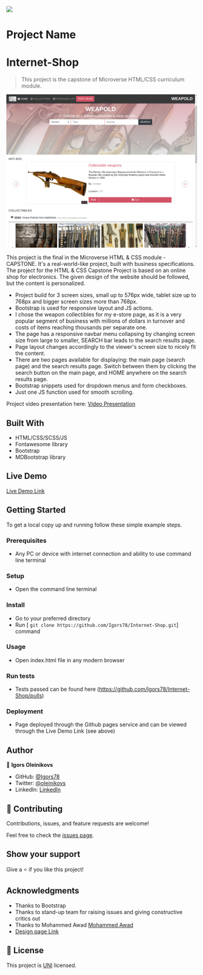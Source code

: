 
![](https://img.shields.io/badge/Microverse-blueviolet)

# Project Name
# Internet-Shop
> This project is the capstone of Microverse HTML/CSS curriculum module.

![screenshot](./assets/img/screenshot.png)

This project is the final in the Microverse HTML & CSS module - CAPSTONE. It's a real-world-like project, built with business specifications. The project for the HTML & CSS Capstone Project is based on an online shop for electronics. The given design of the website should be followed, but the content is personalized. 
- Project build for 3 screen sizes, small up to 576px wide, tablet size up to 768px and bigger screen sizes more than 768px.
- Bootstrap is used for responsive layout and JS actions.
- I chose the weapon collectibles for my e-store page, as it is a very popular segment of business with millions of dollars in turnover and costs of items reaching thousands per separate one. 
- The page has a responsive navbar menu collapsing by changing screen size from large to smaller, SEARCH bar leads to the search results page. 
- Page layout changes accordingly to the viewer's screen size to nicely fit the content.
- There are two pages available for displaying: the main page (search page) and the search results page. Switch between them by clicking the search button on the main page, and HOME anywhere on the search results page.
- Bootstrap snippets used for dropdown menus and form checkboxes.
- Just one JS function used for smooth scrolling.

Project video presentation here:
[Video Presentation](https://drive.google.com/file/d/11ek18za900F7OEBczUBQvUKj5T9jhNpO/view)

## Built With

- HTML/CSS/SCSS/JS
- Fontawesome library
- Bootstrap
- MDBootstrap library

## Live Demo

[Live Demo Link](https://igors78.github.io/Internet-Shop/)

## Getting Started





To get a local copy up and running follow these simple example steps.

### Prerequisites
- Any PC or device with internet connection and ability to use command line terminal
### Setup
- Open the command line terminal
### Install
- Go to your preferred directory
- Run [ ```git clone https://github.com/Igors78/Internet-Shop.git```] command
### Usage
- Open index.html file in any modern browser
### Run tests
- Tests passed can be found here (https://github.com/Igors78/Internet-Shop/pulls)
### Deployment
- Page deployed through the Github pages service and can be viewed through the Live Demo Link (see above)


## Author

👤 **Igors Oleinikovs**

- GitHub: [@Igors78](https://github.com/Igors78)
- Twitter: [@oleinikovs](https://twitter.com/oleinikovs)
- LinkedIn: [LinkedIn](https://www.linkedin.com/in/igors-oleinikovs-17a10958/)

## 🤝 Contributing

Contributions, issues, and feature requests are welcome!

Feel free to check the [issues page](https://github.com/Igors78/Internet-Shop/issues).

## Show your support

Give a ⭐️ if you like this project!

## Acknowledgments


- Thanks to Bootstrap
- Thanks to stand-up team for raising issues and giving constructive critics out
- Thanks to Mohammed Awad [Mohammed Awad](https://www.behance.net/M_Awad) 
- [Design page Link](https://www.behance.net/gallery/24796463/ZATTIX)


## 📝 License

This project is [UNI](LICENSE) licensed.